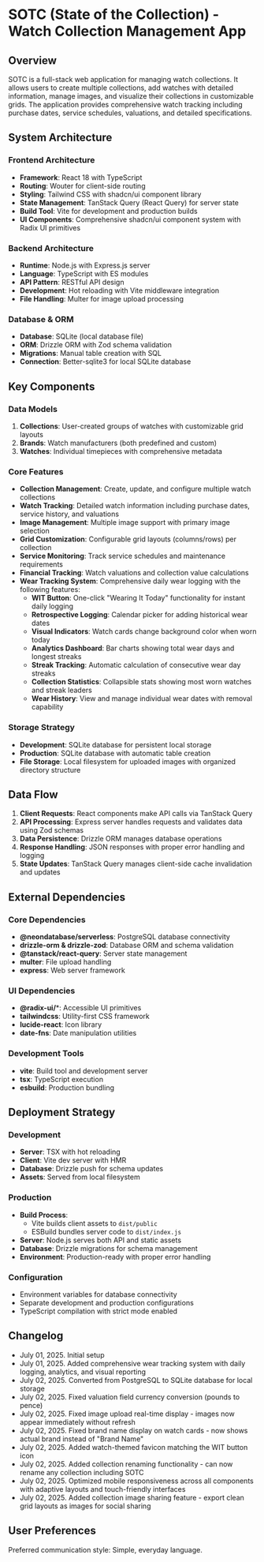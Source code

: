 # SOTC (State of the Collection) - Watch Collection Management App

## Overview

SOTC is a full-stack web application for managing watch collections. It allows users to create multiple collections, add watches with detailed information, manage images, and visualize their collections in customizable grids. The application provides comprehensive watch tracking including purchase dates, service schedules, valuations, and detailed specifications.

## System Architecture

### Frontend Architecture
- **Framework**: React 18 with TypeScript
- **Routing**: Wouter for client-side routing
- **Styling**: Tailwind CSS with shadcn/ui component library
- **State Management**: TanStack Query (React Query) for server state
- **Build Tool**: Vite for development and production builds
- **UI Components**: Comprehensive shadcn/ui component system with Radix UI primitives

### Backend Architecture
- **Runtime**: Node.js with Express.js server
- **Language**: TypeScript with ES modules
- **API Pattern**: RESTful API design
- **Development**: Hot reloading with Vite middleware integration
- **File Handling**: Multer for image upload processing

### Database & ORM
- **Database**: SQLite (local database file)
- **ORM**: Drizzle ORM with Zod schema validation
- **Migrations**: Manual table creation with SQL
- **Connection**: Better-sqlite3 for local SQLite database

## Key Components

### Data Models
1. **Collections**: User-created groups of watches with customizable grid layouts
2. **Brands**: Watch manufacturers (both predefined and custom)
3. **Watches**: Individual timepieces with comprehensive metadata

### Core Features
- **Collection Management**: Create, update, and configure multiple watch collections
- **Watch Tracking**: Detailed watch information including purchase dates, service history, and valuations
- **Image Management**: Multiple image support with primary image selection
- **Grid Customization**: Configurable grid layouts (columns/rows) per collection
- **Service Monitoring**: Track service schedules and maintenance requirements
- **Financial Tracking**: Watch valuations and collection value calculations
- **Wear Tracking System**: Comprehensive daily wear logging with the following features:
  - **WIT Button**: One-click "Wearing It Today" functionality for instant daily logging
  - **Retrospective Logging**: Calendar picker for adding historical wear dates
  - **Visual Indicators**: Watch cards change background color when worn today
  - **Analytics Dashboard**: Bar charts showing total wear days and longest streaks
  - **Streak Tracking**: Automatic calculation of consecutive wear day streaks
  - **Collection Statistics**: Collapsible stats showing most worn watches and streak leaders
  - **Wear History**: View and manage individual wear dates with removal capability

### Storage Strategy
- **Development**: SQLite database for persistent local storage
- **Production**: SQLite database with automatic table creation
- **File Storage**: Local filesystem for uploaded images with organized directory structure

## Data Flow

1. **Client Requests**: React components make API calls via TanStack Query
2. **API Processing**: Express server handles requests and validates data using Zod schemas
3. **Data Persistence**: Drizzle ORM manages database operations
4. **Response Handling**: JSON responses with proper error handling and logging
5. **State Updates**: TanStack Query manages client-side cache invalidation and updates

## External Dependencies

### Core Dependencies
- **@neondatabase/serverless**: PostgreSQL database connectivity
- **drizzle-orm & drizzle-zod**: Database ORM and schema validation
- **@tanstack/react-query**: Server state management
- **multer**: File upload handling
- **express**: Web server framework

### UI Dependencies
- **@radix-ui/***: Accessible UI primitives
- **tailwindcss**: Utility-first CSS framework
- **lucide-react**: Icon library
- **date-fns**: Date manipulation utilities

### Development Tools
- **vite**: Build tool and development server
- **tsx**: TypeScript execution
- **esbuild**: Production bundling

## Deployment Strategy

### Development
- **Server**: TSX with hot reloading
- **Client**: Vite dev server with HMR
- **Database**: Drizzle push for schema updates
- **Assets**: Served from local filesystem

### Production
- **Build Process**: 
  - Vite builds client assets to `dist/public`
  - ESBuild bundles server code to `dist/index.js`
- **Server**: Node.js serves both API and static assets
- **Database**: Drizzle migrations for schema management
- **Environment**: Production-ready with proper error handling

### Configuration
- Environment variables for database connectivity
- Separate development and production configurations
- TypeScript compilation with strict mode enabled

## Changelog
- July 01, 2025. Initial setup
- July 01, 2025. Added comprehensive wear tracking system with daily logging, analytics, and visual reporting
- July 02, 2025. Converted from PostgreSQL to SQLite database for local storage
- July 02, 2025. Fixed valuation field currency conversion (pounds to pence)
- July 02, 2025. Fixed image upload real-time display - images now appear immediately without refresh
- July 02, 2025. Fixed brand name display on watch cards - now shows actual brand instead of "Brand Name"
- July 02, 2025. Added watch-themed favicon matching the WIT button icon
- July 02, 2025. Added collection renaming functionality - can now rename any collection including SOTC
- July 02, 2025. Optimized mobile responsiveness across all components with adaptive layouts and touch-friendly interfaces
- July 02, 2025. Added collection image sharing feature - export clean grid layouts as images for social sharing

## User Preferences

Preferred communication style: Simple, everyday language.